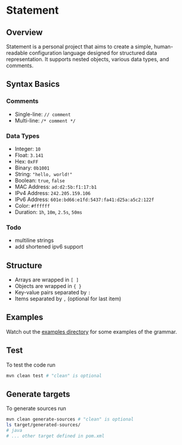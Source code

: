 # Statement

## Overview

Statement is a personal project that aims to create a simple, human-readable configuration language designed for structured data representation. It supports nested objects, various data types, and comments.

## Syntax Basics
### Comments
- Single-line: `// comment`
- Multi-line: `/* comment */`
### Data Types
- Integer: `10`
- Float: `3.141`
- Hex: `0xFF`
- Binary: `0b1001`
- String: `"hello, world!"`
- Boolean: `true`, `false`
- MAC Address: `ad:d2:5b:f1:17:b1`
- IPv4 Address: `242.205.159.106`
- IPv6 Address: `601e:bd66:e1fd:5437:fa41:d25a:a5c2:122f`
- Color: `#ffffff`
- Duration: `1h`, `10m`, `2.5s`, `50ms`

### Todo
- multiline strings
- add shortened ipv6 support

## Structure
- Arrays are wrapped in `[ ]`
- Objects are wrapped in `{ }`
- Key-value pairs separated by `:`
- Items separated by `,` (optional for last item)

## Examples

Watch out the [examples directory](./src/test/resources/examples/) for some examples of the grammar.

## Test

To test the code run 
```sh
mvn clean test # "clean" is optional 
```

## Generate targets

To generate sources run 
```sh
mvn clean generate-sources # "clean" is optional
ls target/generated-sources/
# java
# ... other target defined in pom.xml
```
